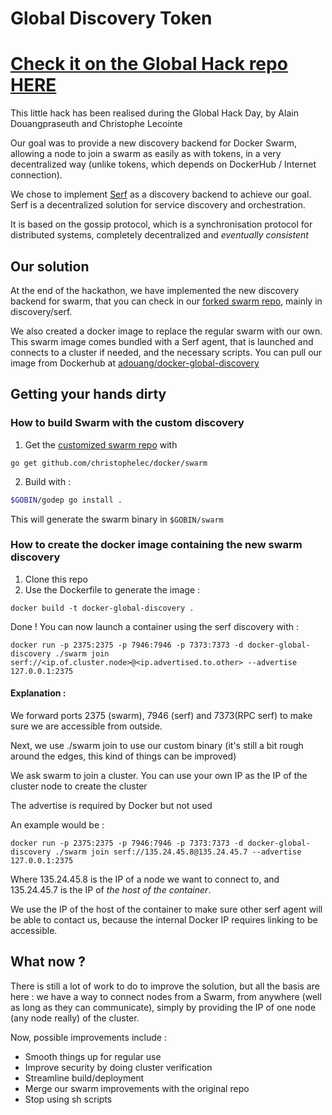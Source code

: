 # Global Discovery Token

# [Check it on the Global Hack repo HERE](https://github.com/adouang/global-hack-day-3/tree/master/global-discovery-token)

This little hack has been realised during the Global Hack Day, by Alain Douangpraseuth and Christophe Lecointe

Our goal was to provide a new discovery backend for Docker Swarm, allowing a node to join a swarm as easily as with tokens, in a very decentralized way (unlike tokens, which depends on DockerHub / Internet connection).

We chose to implement [Serf](https://github.com/hashicorp/serf) as a discovery backend to achieve our goal. Serf is a decentralized solution for service discovery and orchestration.

It is based on the gossip protocol, which is a synchronisation protocol for distributed systems, completely decentralized and _eventually consistent_

## Our solution

At the end of the hackathon, we have implemented the new discovery backend for swarm, that you can check in our [forked swarm repo](https://github.com/christophelec/swarm), mainly in discovery/serf.

We also created a docker image to replace the regular swarm with our own. This swarm image comes bundled with a Serf agent, that is launched and connects to a cluster if needed, and the necessary scripts. You can pull our image from Dockerhub at [adouang/docker-global-discovery](https://hub.docker.com/r/adouang/docker-global-discovery/)

## Getting your hands dirty

### How to build Swarm with the custom discovery

1. Get the [customized swarm repo](https://github.com/christophelec/swarm) with 
  ```
  go get github.com/christophelec/docker/swarm
  ``` 

2. Build with : 
  ``` bash
  $GOBIN/godep go install .
  ```

This will generate the swarm binary in ```$GOBIN/swarm```

### How to create the docker image containing the new swarm discovery

1. Clone this repo
2. Use the Dockerfile to generate the image :
  ```
  docker build -t docker-global-discovery .
  ```
Done ! You can now launch a container using the serf discovery with :
```
docker run -p 2375:2375 -p 7946:7946 -p 7373:7373 -d docker-global-discovery ./swarm join serf://<ip.of.cluster.node>@<ip.advertised.to.other> --advertise 127.0.0.1:2375
```

#### Explanation :

We forward ports 2375 (swarm), 7946 (serf) and 7373(RPC serf) to make sure we are accessible from outside.

Next, we use ./swarm join to use our custom binary (it's still a bit rough around the edges, this kind of things can be improved)

We ask swarm to join a cluster. You can use your own IP as the IP of the cluster node to create the cluster

The advertise is required by Docker but not used

An example would be :

```
docker run -p 2375:2375 -p 7946:7946 -p 7373:7373 -d docker-global-discovery ./swarm join serf://135.24.45.8@135.24.45.7 --advertise 127.0.0.1:2375
```

Where 135.24.45.8 is the IP of a node we want to connect to, and 135.24.45.7 is the IP of *the host of the container*.

We use the IP of the host of the container to make sure other serf agent will be able to contact us, because the internal Docker IP requires linking to be accessible.

## What now ?

There is still a lot of work to do to improve the solution, but all the basis are here : we have a way to connect nodes from a Swarm, from anywhere (well as long as they can communicate), simply by providing the IP of one node (any node really) of the cluster.

Now, possible improvements include :
* Smooth things up for regular use
* Improve security by doing cluster verification 
* Streamline build/deployment
* Merge our swarm improvements with the original repo
* Stop using sh scripts
